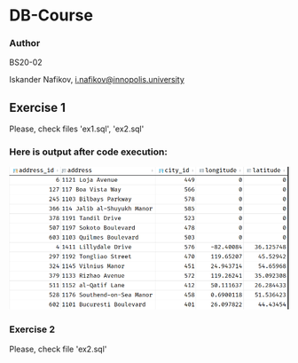 # DB-Course

### Author
BS20-02

Iskander Nafikov, i.nafikov@innopolis.university

## Exercise 1
Please, check files 'ex1.sql', 'ex2.sql'

### Here is output after code execution:
![alt text](./ex1.png)

### Exercise 2
Please, check file 'ex2.sql'
